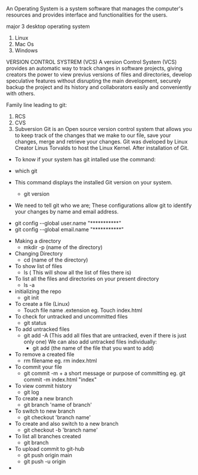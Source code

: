 An Operating System is a system software that manages the computer's resources and provides interface and functionalities for the users.

major 3 desktop operating system
1. Linux
2. Mac Os
3. Windows 


VERSION CONTROL SYSTREM (VCS)
A version Control System (VCS) provides an automatic way to track changes in software projects,
giving creators the power to view previus versions of files and directories, develop speculative features without disrupting the main development, securely backup
the project and its history and collaborators easily and conveniently with others.

Family line leading to git:
1. RCS
2. CVS
3. Subversion
Git is an Open source version control system that allows you to keep track of the changes that we make to our file, save your changes, merge and retrieve your changes.
Git was dveloped by Linux Creator Linus Torvalds to host the Linux Kernel. 
After installation of Git.

* To know if your system has git intalled use the command:
 - which git

* This command displays the installed Git version on your system.
  - git version

* We need to tell git who we are;
These configurations allow git to identify your changes by name and email address.
 - git config --global user.name "***********"
 - git config --global email.name "***********"


* Making a directory 
    -  mkdir -p (name of the directory)
* Changing Directory
    - cd (name of the directory)
* To show list of files
    - ls ( This will show all the list of files there is)
* To list all the files and directories on your present directory
    - ls -a 
* initializing the repo
    - git init
* To create a file (Linux)
    - Touch file name .extension eg. Touch index.html 
* To check for untracked and uncommitted files
    - git status 
* To add untracked files 
    - git add -A (This add all files that are untracked, even if there is just only one)
	We can also add untracked files individually:
	   - git add (the name of the file that you want to add)
* To remove a created file
    - rm filename   eg. rm index.html 
* To commit your file
    - git commit -m + a short message or purpose of committing
	eg. git commit -m index.html "index"
* To view commit history
    - git log
 * To create a new branch
     - git branch 'name of branch'
* To switch to new branch
    - git checkout 'branch name'
* To create and also switch to a new branch
    - git checkout -b 'branch name'
* To list all branches created
    - git branch 
*  To upload commit to git-hub
    - git push origin main
    - git push -u origin 
*  

 




